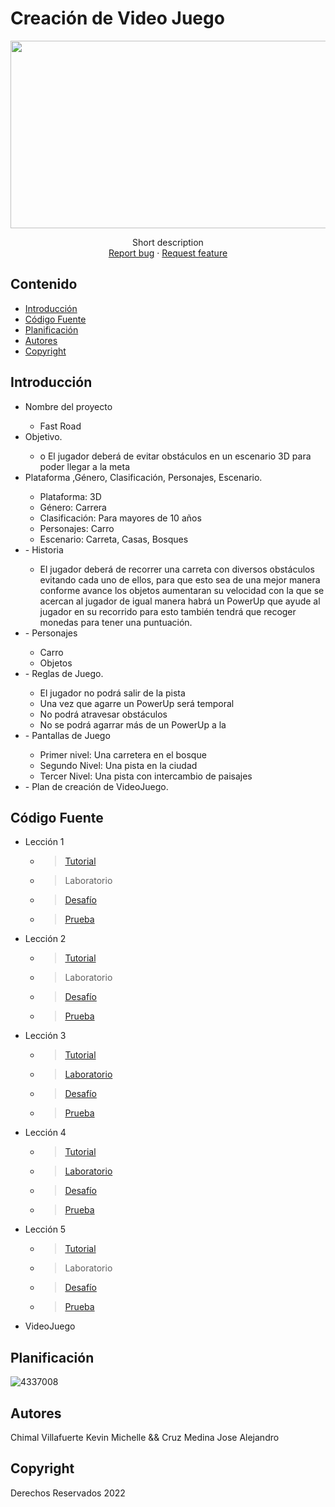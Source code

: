 # Creación de Video Juego
<p align="center">
    <img src="https://user-images.githubusercontent.com/8560750/195950148-0c0df38e-5f96-45ae-87c3-6922738c612d.jpg" alt="Logo" width=1200 height=300>

  <p align="center">
    Short description
    <br>
    <a href="https://reponame/issues/new?template=bug.md">Report bug</a>
    ·
    <a href="https://reponame/issues/new?template=feature.md&labels=feature">Request feature</a>
  </p>
</p>


## Contenido

- [Introducción](#introducción)
- [Código Fuente](#código-fuente)
- [Planificación](#planificación)
- [Autores](#autores)
- [Copyright](#copyright)


## Introducción
<ul>
<li>Nombre del proyecto </li>
    <ul style= "list-style-type: circle;">
    <li> Fast Road </li>
    </ul>
<li>Objetivo. </li>
    <ul style= "list-style-type: circle;">
    <li> o	El jugador deberá de evitar obstáculos en un escenario 3D para poder llegar a la meta </li>
    </ul>
    
<li> Plataforma ,Género, Clasificación, Personajes, Escenario.</li>
     <ul style= "list-style-type: circle;">
         <li> Plataforma: 3D </li>
         <li> Género: Carrera </li>
         <li> Clasificación: Para mayores de 10 años </li>
         <li> Personajes: Carro </li>
         <li> Escenario: Carreta, Casas, Bosques </li></ul>
        
<li>- Historia</li>
         <ul style= "list-style-type: circle;">
    <li> El jugador deberá de recorrer una carreta con diversos obstáculos evitando cada uno de ellos, para que esto sea de una mejor manera conforme avance los objetos aumentaran su velocidad con la que se acercan al jugador de igual manera habrá un PowerUp que ayude al jugador en su recorrido para esto también tendrá que recoger monedas para tener una puntuación.</li>
    </ul>
<li>- Personajes</li>
    <ul style= "list-style-type: circle;">
        <li> Carro </li>
        <li> Objetos </li>
    </ul>
    
<li>- Reglas de Juego.</li>
    <ul style= "list-style-type: circle;">
        <li> El jugador no podrá salir de la pista </li>
        <li> Una vez que agarre un PowerUp será temporal </li>
        <li> No podrá atravesar obstáculos </li>
        <li> No se podrá agarrar más de un PowerUp a la  </li>
    </ul>
<li>- Pantallas de Juego</li>
    <ul style= "list-style-type: circle;">
        <li> Primer nivel: Una carretera en el bosque </li>
        <li> Segundo Nivel: Una pista en la ciudad </li>
        <li> Tercer Nivel: Una pista con intercambio de paisajes </li>
    </ul>
<li>- Plan de creación de VideoJuego.</li>
</ul>

## Código Fuente

* Lección 1
  * > <a href="https://github.com/KevinVillafuerte/VideoJuegos/tree/main/Leccion01"> Tutorial </a>
  * > Laboratorio
  * > <a href="https://github.com/KevinVillafuerte/VideoJuegos/tree/main/Reto01"> Desafío </a>
  * > <a href="https://user-images.githubusercontent.com/56412490/198416712-0fb56d71-f13b-47c6-8ded-54e1f4fa5948.png"> Prueba </a>
  
* Lección 2
  * > <a href="https://github.com/KevinVillafuerte/VideoJuegos/tree/main/Leccion02"> Tutorial </a>
  * > Laboratorio
  * > <a href="https://github.com/KevinVillafuerte/VideoJuegos/tree/main/Reto02"> Desafío </a>
  * > <a href="https://user-images.githubusercontent.com/56412490/198417254-11ed123c-9f79-477c-8ff8-1f5cfc19e7ad.png"> Prueba </a>

* Lección 3
  * > <a href="https://github.com/KevinVillafuerte/VideoJuegos/tree/main/Leccion03"> Tutorial </a>
  * > <a href="https://github.com/KevinVillafuerte/VideoJuegos/tree/main/Lab03"> Laboratorio </a>
  * > <a href="https://github.com/KevinVillafuerte/VideoJuegos/tree/main/Reto03"> Desafío </a>
  * > <a href="https://user-images.githubusercontent.com/56412490/198656413-8aac6eab-eb14-4d1f-a72a-5d788e10ca09.png"> Prueba </a>
  
* Lección 4
  * > <a href="https://github.com/KevinVillafuerte/VideoJuegos/tree/main/Leccion04"> Tutorial </a>
  * > <a href="https://github.com/KevinVillafuerte/VideoJuegos/tree/main/Lab04"> Laboratorio </a>
  * > <a href="https://github.com/KevinVillafuerte/VideoJuegos/tree/main/Reto04"> Desafío </a>
  * > <a href="https://user-images.githubusercontent.com/56412490/198658489-e8e739fc-1ea1-4d41-91be-ec7b2d4842f3.png"> Prueba </a>
  
* Lección 5
  * > <a href="https://github.com/KevinVillafuerte/VideoJuegos/tree/main/Leccion05"> Tutorial </a>
  * > Laboratorio
  * > <a href="https://github.com/KevinVillafuerte/VideoJuegos/tree/main/Reto04"> Desafío </a>
  * > <a href="https://user-images.githubusercontent.com/56412490/198658776-897c40f7-2430-4b06-aeeb-f856664a04b5.png"> Prueba </a>
  
* VideoJuego

## Planificación

![4337008](https://user-images.githubusercontent.com/8560750/195951617-083a7e4d-323d-47b5-8e5e-529ded31bc06.jpg)

## Autores
Chimal Villafuerte Kevin Michelle && Cruz Medina Jose Alejandro

## Copyright
Derechos Reservados 2022
